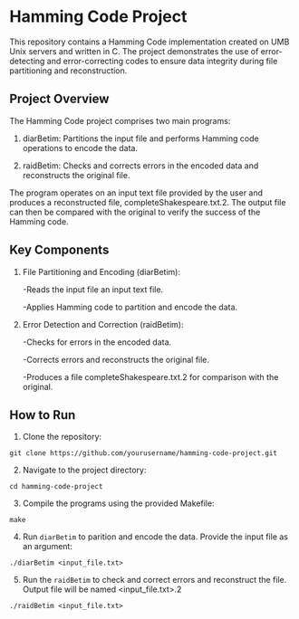 # Hamming Code Project

This repository contains a Hamming Code implementation created on UMB Unix servers and written in C. The project demonstrates the use of error-detecting and error-correcting codes to ensure data integrity during file partitioning and reconstruction.

## Project Overview

The Hamming Code project comprises two main programs:

1. diarBetim: Partitions the input file and performs Hamming code operations to encode the data.

2. raidBetim: Checks and corrects errors in the encoded data and reconstructs the original file.

The program operates on an input text file provided by the user and produces a reconstructed file, completeShakespeare.txt.2. The output file can then be compared with the original to verify the success of the Hamming code.

## Key Components

1. File Partitioning and Encoding (diarBetim):

    -Reads the input file an input text file.

    -Applies Hamming code to partition and encode the data.

2. Error Detection and Correction (raidBetim):

    -Checks for errors in the encoded data.

    -Corrects errors and reconstructs the original file.

    -Produces a file completeShakespeare.txt.2 for comparison with the original.

## How to Run

1. Clone the repository:
```
git clone https://github.com/yourusername/hamming-code-project.git
```
2. Navigate to the project directory:
```
cd hamming-code-project
```
3. Compile the programs using the provided Makefile:
```
make
```
4. Run ```diarBetim``` to parition and encode the data. Provide the input file as an argument:
```
./diarBetim <input_file.txt>
```
5. Run the ```raidBetim``` to check and correct errors and reconstruct the file. Output file will be named <input_file.txt>.2
```
./raidBetim <input_file.txt>
```
